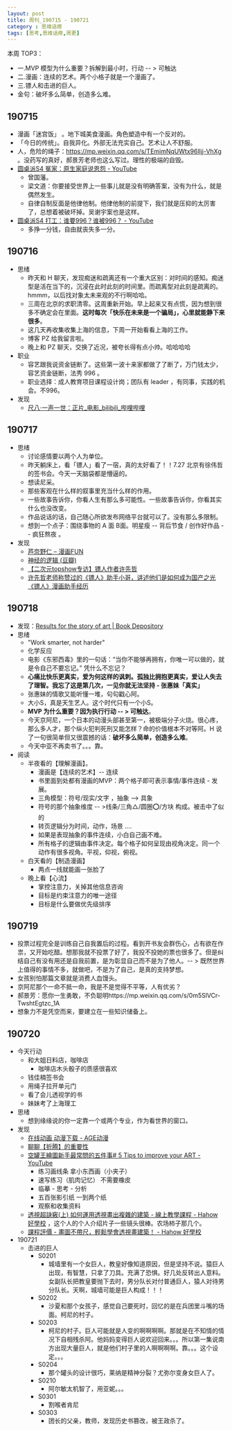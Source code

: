 ```yaml
---
layout: post
title: 周刊_190715 - 190721
category : 思维话痨
tags: [思考,思维话痨,周更]
---
```


本周 TOP3：
- 一.MVP 模型为什么重要？拆解到最小时，行动 -- > 可触达
- 二.漫画：连续的艺术。两个小格子就是一个漫画了。
- 三.镖人和击进的巨人。
- 金句：破坏多么简单，创造多么难。

## 190715
  - 漫画「迷宫饭」 。地下城美食漫画。角色塑造中有一个反对的。
  - 「今日的传统」。自我异化。外部无法充实自己。艺术让人不舒服。
  - 人，危险的绳子：https://mp.weixin.qq.com/s/TEmimNqUWtx96lljj-VhXg 。没药写的真好，郝景芳老师也这么写过。理性的极端的自毁。
  - [圆桌派S4 冤家：原生家庭说恩怨 - YouTube](https://www.youtube.com/watch?v=64vYN2aMewM)
    - 曾国藩。
    - 梁文道：你要接受世界上一些事儿就是没有明确答案，没有为什么，就是偶然发生。
    - 自律自制反面是他律他制。他律他制的前提下，我们就是压抑的太厉害了，总想着被破坏掉。吴谢宇案也是这样。
  - [圆桌派S4 打工：谁要996？谁被996？ - YouTube](https://www.youtube.com/watch?v=sMyHMOrNgB4)
    - 多挣一分钱，自由就丧失多一分。
    
## 190716
  - 思绪
    - 昨天和 H 聊天，发现痴迷和疏离还有一个重大区别：对时间的感知。痴迷型是活在当下的，沉浸在此时此刻的时间里。而疏离型对此刻是疏离的。hmmm，以后找对象太未来观的不行啊哈哈。
    - 三周在北京的求职清零。这周重新开始。早上起来又有点慌，因为想到很多不确定会在里面。**这时每次「快乐在未来是一个骗局」，心里就能静下来很多**。
    - 这几天再收集收集上海的信息，下周一开始看看上海的工作。
    - 博客 PZ 给我留言啦。
    - 晚上和 PZ 聊天，交换了近况，被夸长得有点小帅。哈哈哈哈
  - 职业
    - 容艺跟我说资金链断了。这些第一波十来家都做了了断了，万门钱太少，容艺资金链断，法秀 996 。
    - 职业选择：成人教育项目课程设计岗；团队有 leader ，有同事，实践的机会。不996。
  - 发现
    - [尺八·一声一世：正片_电影_bilibili_哔哩哔哩](https://www.bilibili.com/bangumi/play/ep278014?from=search&seid=4711400732175426109)
    
## 190717
- 思绪
    - 讨论感情要以两个人为单位。
    - 昨天躺床上，看「镖人」看了一宿，真的太好看了！！7.27 北京有徐伟哲的签书会。今天一天脑袋都是懵逼的。
    - 想读尼采。
    - 那些客观在什么样的叙事里充当什么样的作用。
    - 一些故事告诉你，你看人生有那么多可能性。一些故事告诉你，你看其实什么也没改变。
    - 作品说话的话，自己随心所欲发布网络平台就可以了。没有那么多限制。
    - 想到一个点子：围绕事物的 A 面 B面。明星瘦 -- 背后节食 / 创作好作品 -- 疯狂熬夜 。
- 发现
    - [芦奈野仁 – 漫画FUN](http://www.manhuafun.com/tag/%E8%8A%A6%E5%A5%88%E9%87%8E%E4%BB%81/)
    - [神经的逻辑 (豆瓣)](https://book.douban.com/subject/30232245/)
    - [【二次元topshow专访】镖人作者许先哲](https://www.bilibili.com/video/av24877493?from=search&seid=17038878553705281902)
    - [许先哲老师称赞过的《镖人》助手小哥，讲述他们是如何成为国产之光《镖人》漫画助手经历](https://www.bilibili.com/video/av44281883?from=search&seid=4433080439217843607)
    
## 190718
  - 发现：[Results for the story of art | Book Depository](https://www.bookdepository.com/search?searchTerm=the%20story%20of%20art&search=Find+book)
  - 思绪
    - "Work smarter, not harder"
    - 化学反应
    - 电影《东邪西毒》里的一句话：“当你不能够再拥有，你唯一可以做的，就是令自己不要忘记。” 凭什么不忘记？
    - **心痛比快乐更真实，爱为何这样的讽刺。孤独比拥抱更真实，爱让人失去了理智。我忘了这是第几次，一见你就无法坚持 - 张惠妹「真实」** 
    - 张惠妹的情歌又能听懂一堆，句句戳心阿。
    - 大小S，真是天生艺人。这个时代只有一个小S。
    - **MVP 为什么重要？因为执行行动 -- > 可触达**。
    - 今天京阿尼，一个日本的动漫头部甚至第一，被极端分子火烧。很心疼，那么多人才，那个纵火犯判死刑又能怎样？命的价值根本不对等阿。H 说了一句很简单但又很震撼的话：**破坏多么简单，创造多么难**。
    - 今天中亚不再卖书了。。。靠。
  - 阅读
    - 半夜看的【理解漫画】。 
      - 漫画是【连续的艺术】-- 连续
      - 书里面到处都有漫画的MVP：两个格子即可表示事情/事件连续 - 发展。
      - 三角模型：符号/现实/文字 ，抽象 --> 具象
      - 符号的那个抽象维度 -- >线条/三角△/圆圈⭕️/方块 构成。被击中了似的
      - 转页逻辑分为时间，动作，场景 ....
      - 如果是表现抽象的事件连续，小白自己画不难。
      - 所有格子的逻辑由事件决定。每个格子如何呈现由视角决定。同一个动作有很多视角。平视，仰视，俯视。
    - 白天看的【制造漫画】 
      - 两点一线就能画一张脸了
    - 晚上看【心流】
      - 掌控注意力，关掉其他信息咨询
      - 目标是约束注意力的唯一途径
      - 目标是什么要做优先级排序
      
## 190719
  - 投票过程完全是训练自己自我置后的过程。看到开书友会群伤心，占有欲在作祟，又开始吃醋。想那我就不投票了好了，我投不投她的票也很多了。但是纠结自己有没有用还是自我前置，是为彰显自己而不是为了他人。-- > 既然世界上值得的事情不多，就做吧，不是为了自己，是真的支持梦想。
  - 女孩别怕那篇文章就是消费人血馒头。
  - 京阿尼那个一命不抵一命，我是不是觉得不平等，人有优劣？
  - 郝景芳：愿你一生勇敢，不负聪明https://mp.weixin.qq.com/s/0m5SlVCr-TwshtEgtzc_1A
  - 想象力不是凭空而来，要建立在一些知识储备上。
  
##  190720
  - 今天行动
    - 和大姐日料店，咖啡店
      - 咖啡店木头骰子的质感很喜欢
    - 钱佳楠签书会
    - 用绳子拉开单元门 
    - 看了会儿透视学的书
    - 妹妹考了上海理工
  - 思绪
    - 想到缘缘说的你一定靠一个或两个专业，作为看世界的窗口。
  - 发现
    - [在线动画 动漫下载 - AGE动漫](https://donghua.agefans.com/)
    - [聊聊【折腾】的重要性](https://program-think.blogspot.com/2017/04/The-Importance-of-Zheteng.html)
    - [空罐王繪圖新手最常問的五件事# 5 Tips to improve your ART - YouTube](https://www.youtube.com/watch?v=0cLIJGvPY_U)
      - 练习画线条 拿小东西画（小夹子）
      - 速写练习（肌肉记忆） 不需要橡皮
      - 临摹 - 思考 - 分析
      - 五百张影引纸 一到两个纸
      - 观察和收集资料
    - [透視超訣竅(上) 如何運用透視畫出複雜的建築 - 線上教學課程 - Hahow 好學校](https://hahow.in/courses/55e3dccbfa223d100058f3cb/main) ，这个人的个人介绍片子一些镜头很棒。农场柿子那几个。
    - [課程評價 - 畫圖不帶尺，輕鬆學會透視畫建築！ - Hahow 好學校](https://hahow.in/courses/58aedfd95c4e6507007c4599/feedbacks)
- 190721
  - 击进的巨人 
    - S0201
      - 城墙里有一个女巨人，教皇好像知道原因，但是坚持不说。猿巨人出现，有智慧，只拿了刀具。充满了恐惧。好几处反转出人意料。女副队长把教皇要抛下去时，男分队长对付普通巨人，猿人对待男分队长。天啊，城墙可能是巨人构成！！！
    - S0202
      - 沙夏和那个女孩子，感觉自己要死时，回忆的是在兵团里斗嘴的场面。柯尼的村子。
    - S0203
      - 柯尼的村子。巨人可能就是人变的啊啊啊啊。那就是在不知情的情况下自相残杀阿。他妈妈变得巨人说欢迎回来。。。所以第一集说南方出现大量巨人，就是他们村子里的人啊啊啊啊。靠。。。这个设定。。。
    - S0204
      - 那个罐头的设计很巧，莱纳是精神分裂？尤弥尔变身女巨人了。
    - S0210
      - 阿尔敏太机智了，用亚妮。。。
    - S0301
      - 割喉者肯尼
    - S0303
      -  团长的父亲，教师，发现历史书篡改，被王政杀了。
